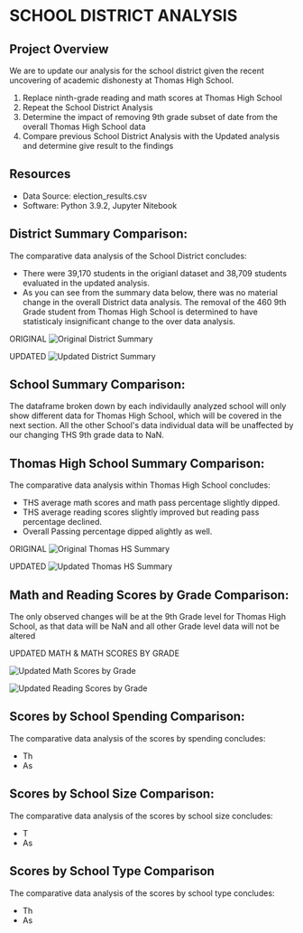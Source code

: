 # SCHOOL DISTRICT ANALYSIS

## Project Overview
We are to update our analysis for the school district given the recent uncovering of academic dishonesty at Thomas High School.    

1. Replace ninth-grade reading and math scores at Thomas High School
2. Repeat the School District Analysis
3. Determine the impact of removing 9th grade subset of date from the overall Thomas High School data 
4. Compare previous School District Analysis with the Updated analysis and determine give result to the findings 


## Resources
- Data Source: election_results.csv
- Software: Python 3.9.2, Jupyter Nitebook

## District Summary Comparison:
The comparative data analysis of the School District concludes:
- There were 39,170 students in the origianl dataset and 38,709 students evaluated in the updated analysis.
- As you can see from the summary data below, there was no material change in the overall District data analysis.
  The removal of the 460 9th Grade student from Thomas High School is determined to have statisticaly insignificant
  change to the over data analysis.


ORIGINAL
![Original District Summary](https://user-images.githubusercontent.com/71041680/111043483-d1416880-8410-11eb-878a-bbe9363f0a1f.png)

UPDATED
![Updated District Summary](https://user-images.githubusercontent.com/71041680/111043588-5593eb80-8411-11eb-8887-6a70e2b7375a.png)


## School Summary Comparison:
The dataframe broken down by each individaully analyzed school will only show different data for 
Thomas High School, which will be covered in the next section.  All the other School's data individual
data will be unaffected by our changing THS 9th grade data to NaN. 

## Thomas High School Summary Comparison:
The comparative data analysis within Thomas High School concludes:
- THS average math scores and math pass percentage slightly dipped.
- THS average reading scores slightly improved but reading pass percentage declined.
- Overall Passing percentage dipped alightly as well.  
  
ORIGINAL 
![Original Thomas HS Summary](https://user-images.githubusercontent.com/71041680/111051190-3a2fdd00-841f-11eb-8771-6fe6d98673f5.png)


UPDATED
![Updated Thomas HS Summary](https://user-images.githubusercontent.com/71041680/111051198-4025be00-841f-11eb-9e04-e5f41fa73a65.png)
  
  
## Math and Reading Scores by Grade Comparison:
The only observed changes will be at the 9th Grade level for Thomas High School, as that data will be NaN and all other Grade
level data will not be altered

UPDATED MATH & MATH SCORES BY GRADE

![Updated Math Scores by Grade](https://user-images.githubusercontent.com/71041680/111052090-00160980-8426-11eb-94cc-30ff61691e06.png) 

![Updated Reading Scores by Grade](https://user-images.githubusercontent.com/71041680/111052101-1fad3200-8426-11eb-8107-4b56ada0800f.png)

 
## Scores by School Spending Comparison:
The comparative data analysis of the scores by spending concludes:
- Th
- As

## Scores by School Size Comparison:
The comparative data analysis of the scores by school size concludes:
- T
- As
## Scores by School Type Comparison
The comparative data analysis of the scores by school type concludes:
- Th
- As 

